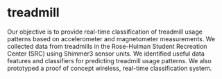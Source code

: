 # treadmill
Our objective is to provide real-time classification of treadmill usage patterns based on accelerometer and magnetometer measurements. We collected data from treadmills in the Rose-Hulman Student Recreation Center (SRC) using Shimmer3 sensor units. We identified useful data features and classifiers for predicting treadmill usage patterns. We also prototyped a proof of concept wireless, real-time classification system. 
